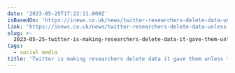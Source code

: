 ```yaml
---
date: '2023-05-25T17:22:11.000Z'
isBasedOn: 'https://inews.co.uk/news/twitter-researchers-delete-data-unless-pay-2364535'
link: 'https://inews.co.uk/news/twitter-researchers-delete-data-unless-pay-2364535'
slug: >-
  2023-05-25-twitter-is-making-researchers-delete-data-it-gave-them-unless-they-pay-dollar42
tags:
  - social media
title: 'Twitter is making researchers delete data it gave them unless they pay $42,'
---
```


